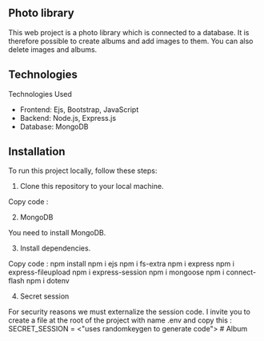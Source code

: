 ## Photo library

This web project is a photo library which is connected to a database. It is therefore possible to create albums and add images to them. You can also delete images and albums.

## Technologies 

Technologies Used

- Frontend: Ejs, Bootstrap, JavaScript
- Backend: Node.js, Express.js
- Database: MongoDB

## Installation

To run this project locally, follow these steps:

1. Clone this repository to your local machine.

Copy code :
<!-- git clone https://github.com/ALwGNY/Phototheque.git -->

2. MongoDB

You need to install MongoDB.

3. Install dependencies.

Copy code :
npm install
npm i ejs
npm i fs-extra
npm i express
npm i express-fileupload
npm i express-session
npm i mongoose
npm i connect-flash
npm i dotenv

4. Secret session

For security reasons we must externalize the session code. I invite you to create a file at the root of the project with name .env and copy this : SECRET_SESSION = <"uses randomkeygen to generate code">
#   A l b u m  
 